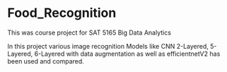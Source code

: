 # Food_Recognition
This was course project for SAT 5165 Big Data Analytics

In this project various image recognition Models like CNN 2-Layered, 5-Layered, 6-Layered with data augmentation as well as efficientnetV2 has been used and compared.
